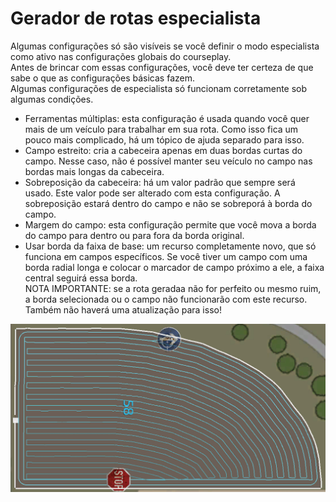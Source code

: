 # Gerador de rotas especialista
  
Algumas configurações só são visíveis se você definir o modo especialista como ativo nas configurações globais do courseplay.  
Antes de brincar com essas configurações, você deve ter certeza de que sabe o que as configurações básicas fazem.  
Algumas configurações de especialista só funcionam corretamente sob algumas condições.  
  
- Ferramentas múltiplas: esta configuração é usada quando você quer mais de um veículo para trabalhar em sua rota. Como isso fica um pouco mais complicado, há um tópico de ajuda separado para isso.  
- Campo estreito: cria a cabeceira apenas em duas bordas curtas do campo. Nesse caso, não é possível manter seu veículo no campo nas bordas mais longas da cabeceira.  
- Sobreposição da cabeceira: há um valor padrão que sempre será usado. Este valor pode ser alterado com esta configuração. A sobreposição estará dentro do campo e não se sobreporá à borda do campo.  
- Margem do campo: esta configuração permite que você mova a borda do campo para dentro ou para fora da borda original.  
- Usar borda da faixa de base: um recurso completamente novo, que só funciona em campos específicos. Se você tiver um campo com uma borda radial longa e colocar o marcador de campo próximo a ele, a faixa central seguirá essa borda.  
NOTA IMPORTANTE: se a rota geradaa não for perfeito ou mesmo ruim, a borda selecionada ou o campo não funcionarão com este recurso. Também não haverá uma atualização para isso!  

![Image](../assets/images/baseedge_0_0_1020_545.png)